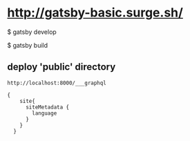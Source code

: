 # http://gatsby-basic.surge.sh/

$ gatsby develop

$ gatsby build

## deploy 'public' directory




` http://localhost:8000/___graphql `
```
{
    site{
      siteMetadata {
        language
      }
    }
  }
  ```